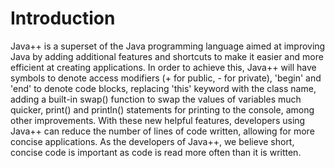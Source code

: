 # Introduction
Java++ is a superset of the Java programming language aimed at improving Java by adding additional features and shortcuts to make it easier and more efficient at creating applications. In order to achieve this, Java++ will have symbols to denote access modifiers (+ for public, - for private), 'begin' and 'end' to denote code blocks, replacing 'this' keyword with the class name, adding a built-in swap() function to swap the values of variables much quicker, print() and println() statements for printing to the console, among other improvements. With these new helpful features, developers using Java++ can reduce the number of lines of code written, allowing for more concise applications. As the developers of Java++, we believe short, concise code is important as code is read more often than it is written.
